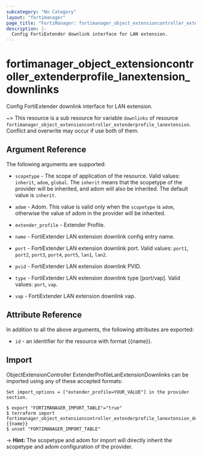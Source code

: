 ```yaml
---
subcategory: "No Category"
layout: "fortimanager"
page_title: "FortiManager: fortimanager_object_extensioncontroller_extenderprofile_lanextension_downlinks"
description: |-
  Config FortiExtender downlink interface for LAN extension.
---
```


# fortimanager_object_extensioncontroller_extenderprofile_lanextension_downlinks
Config FortiExtender downlink interface for LAN extension.

~> This resource is a sub resource for variable `downlinks` of resource `fortimanager_object_extensioncontroller_extenderprofile_lanextension`. Conflict and overwrite may occur if use both of them.



## Argument Reference


The following arguments are supported:

* `scopetype` - The scope of application of the resource. Valid values: `inherit`, `adom`, `global`. The `inherit` means that the scopetype of the provider will be inherited, and adom will also be inherited. The default value is `inherit`.
* `adom` - Adom. This value is valid only when the `scopetype` is `adom`, otherwise the value of adom in the provider will be inherited.
* `extender_profile` - Extender Profile.

* `name` - FortiExtender LAN extension downlink config entry name.
* `port` - FortiExtender LAN extension downlink port. Valid values: `port1`, `port2`, `port3`, `port4`, `port5`, `lan1`, `lan2`.

* `pvid` - FortiExtender LAN extension downlink PVID.
* `type` - FortiExtender LAN extension downlink type [port/vap]. Valid values: `port`, `vap`.

* `vap` - FortiExtender LAN extension downlink vap.


## Attribute Reference

In addition to all the above arguments, the following attributes are exported:
* `id` - an identifier for the resource with format {{name}}.

## Import

ObjectExtensionController ExtenderProfileLanExtensionDownlinks can be imported using any of these accepted formats:
```
Set import_options = ["extender_profile=YOUR_VALUE"] in the provider section.

$ export "FORTIMANAGER_IMPORT_TABLE"="true"
$ terraform import fortimanager_object_extensioncontroller_extenderprofile_lanextension_downlinks.labelname {{name}}
$ unset "FORTIMANAGER_IMPORT_TABLE"
```
-> **Hint:** The scopetype and adom for import will directly inherit the scopetype and adom configuration of the provider.
